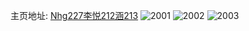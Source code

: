 主页地址: [Nhg227李悦212涵213](https://weibo.com/u/3477290794) 
![2001](https://wx4.sinaimg.cn/mw2000/cf433f2aly1gptz99qmafj20u01t0axw.jpg) 
![2002](https://wx4.sinaimg.cn/mw2000/cf433f2aly1gptz67ovnjj20u01t0ngs.jpg) 
![2003](https://wx4.sinaimg.cn/mw2000/cf433f2aly1gptq4fs7c8j20u01400w6.jpg) 
